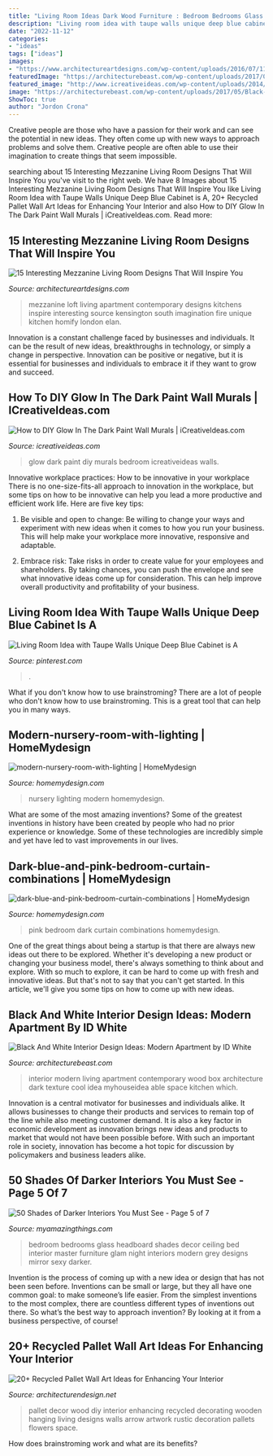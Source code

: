 ```yaml
---
title: "Living Room Ideas Dark Wood Furniture : Bedroom Bedrooms Glass Headboard Shades Decor Ceiling Bed Interior Master Furniture Glam Night Interiors Modern Grey Designs Mirror Sexy Darker"
description: "Living room idea with taupe walls unique deep blue cabinet is a"
date: "2022-11-12"
categories:
- "ideas"
tags: ["ideas"]
images:
- "https://www.architectureartdesigns.com/wp-content/uploads/2016/07/11-1-630x461.jpg"
featuredImage: "https://architecturebeast.com/wp-content/uploads/2017/05/Black-And-White-Interior-Design-Ideas-Modern-Apartment-by-ID-White-on-Architecture-Beast-05-min.jpg"
featured_image: "http://www.icreativeideas.com/wp-content/uploads/2014/08/How-to-DIY-Glow-In-The-Dark-Paint-Wall-Murals-1.jpg?ed7071"
image: "https://architecturebeast.com/wp-content/uploads/2017/05/Black-And-White-Interior-Design-Ideas-Modern-Apartment-by-ID-White-on-Architecture-Beast-05-min.jpg"
ShowToc: true
author: "Jordon Crona"
---
```



Creative people are those who have a passion for their work and can see the potential in new ideas. They often come up with new ways to approach problems and solve them. Creative people are often able to use their imagination to create things that seem impossible.

	

		
searching about 15 Interesting Mezzanine Living Room Designs That Will Inspire You you've visit to the right web. We have 8 Images about 15 Interesting Mezzanine Living Room Designs That Will Inspire You like Living Room Idea with Taupe Walls Unique Deep Blue Cabinet is A, 20+ Recycled Pallet Wall Art Ideas for Enhancing Your Interior and also How to DIY Glow In The Dark Paint Wall Murals | iCreativeIdeas.com. Read more:
		
    
## 15 Interesting Mezzanine Living Room Designs That Will Inspire You

<img loading=lazy src="https://www.architectureartdesigns.com/wp-content/uploads/2016/07/11-1-630x461.jpg" onerror="this.onerror=null;this.src='https://tse1.mm.bing.net/th?id=OIP.LCKUUjbTnl2Jhf_CUCXTEwHaFa&amp;pid=15.1';" alt="15 Interesting Mezzanine Living Room Designs That Will Inspire You">

_Source: architectureartdesigns.com_

>mezzanine loft living apartment contemporary designs kitchens inspire interesting source kensington south imagination fire unique kitchen homify london elan. 

	

Innovation is a constant challenge faced by businesses and individuals. It can be the result of new ideas, breakthroughs in technology, or simply a change in perspective. Innovation can be positive or negative, but it is essential for businesses and individuals to embrace it if they want to grow and succeed.

    
## How To DIY Glow In The Dark Paint Wall Murals | ICreativeIdeas.com

<img loading=lazy src="http://www.icreativeideas.com/wp-content/uploads/2014/08/How-to-DIY-Glow-In-The-Dark-Paint-Wall-Murals-1.jpg?ed7071" onerror="this.onerror=null;this.src='https://tse1.mm.bing.net/th?id=OIP.m8ZFMQ3FH6ZziMC_CS35twHaK0&amp;pid=15.1';" alt="How to DIY Glow In The Dark Paint Wall Murals | iCreativeIdeas.com">

_Source: icreativeideas.com_

>glow dark paint diy murals bedroom icreativeideas walls. 

	

Innovative workplace practices: How to be innovative in your workplace
There is no one-size-fits-all approach to innovation in the workplace, but some tips on how to be innovative can help you lead a more productive and efficient work life. Here are five key tips:
1. Be visible and open to change: Be willing to change your ways and experiment with new ideas when it comes to how you run your business. This will help make your workplace more innovative, responsive and adaptable.

2. Embrace risk: Take risks in order to create value for your employees and shareholders. By taking chances, you can push the envelope and see what innovative ideas come up for consideration. This can help improve overall productivity and profitability of your business.


    
## Living Room Idea With Taupe Walls Unique Deep Blue Cabinet Is A

<img loading=lazy src="https://i.pinimg.com/736x/cc/dd/51/ccdd516a8e88413ecc9ac3a75ae9087d.jpg" onerror="this.onerror=null;this.src='https://tse2.mm.bing.net/th?id=OIP.qNJcD6wABe0uD1p3vxalLQHaNJ&amp;pid=15.1';" alt="Living Room Idea with Taupe Walls Unique Deep Blue Cabinet is A">

_Source: pinterest.com_

>. 

	

What if you don't know how to use brainstroming?
There are a lot of people who don't know how to use brainstroming. This is a great tool that can help you in many ways.

    
## Modern-nursery-room-with-lighting | HomeMydesign

<img loading=lazy src="https://homemydesign.com/wp-content/uploads/2014/06/modern-nursery-room-with-lighting.jpg" onerror="this.onerror=null;this.src='https://tse2.mm.bing.net/th?id=OIP.86GkAvQAfIDzYjJOdgaZQgHaLH&amp;pid=15.1';" alt="modern-nursery-room-with-lighting | HomeMydesign">

_Source: homemydesign.com_

>nursery lighting modern homemydesign. 

	

What are some of the most amazing inventions?
Some of the greatest inventions in history have been created by people who had no prior experience or knowledge. Some of these technologies are incredibly simple and yet have led to vast improvements in our lives.

    
## Dark-blue-and-pink-bedroom-curtain-combinations | HomeMydesign

<img loading=lazy src="https://homemydesign.com/wp-content/uploads/2020/05/dark-blue-and-pink-bedroom-curtain-combinations.jpg" onerror="this.onerror=null;this.src='https://tse1.mm.bing.net/th?id=OIP.RZWUHXQSmdGYf_ICjSu3hQHaJ4&amp;pid=15.1';" alt="dark-blue-and-pink-bedroom-curtain-combinations | HomeMydesign">

_Source: homemydesign.com_

>pink bedroom dark curtain combinations homemydesign. 

	

One of the great things about being a startup is that there are always new ideas out there to be explored. Whether it's developing a new product or changing your business model, there's always something to think about and explore. With so much to explore, it can be hard to come up with fresh and innovative ideas. But that's not to say that you can't get started. In this article, we'll give you some tips on how to come up with new ideas.

    
## Black And White Interior Design Ideas: Modern Apartment By ID White

<img loading=lazy src="https://architecturebeast.com/wp-content/uploads/2017/05/Black-And-White-Interior-Design-Ideas-Modern-Apartment-by-ID-White-on-Architecture-Beast-05-min.jpg" onerror="this.onerror=null;this.src='https://tse4.mm.bing.net/th?id=OIP.PrFu-q8Mlyw4xDVE69nI6gHaJ3&amp;pid=15.1';" alt="Black And White Interior Design Ideas: Modern Apartment by ID White">

_Source: architecturebeast.com_

>interior modern living apartment contemporary wood box architecture dark texture cool idea myhouseidea able space kitchen which. 

	

Innovation is a central motivator for businesses and individuals alike. It allows businesses to change their products and services to remain top of the line while also meeting customer demand. It is also a key factor in economic development as innovation brings new ideas and products to market that would not have been possible before. With such an important role in society, innovation has become a hot topic for discussion by policymakers and business leaders alike.

    
## 50 Shades Of Darker Interiors You Must See - Page 5 Of 7

<img loading=lazy src="https://myamazingthings.com/wp-content/uploads/2017/01/interior-fetching-grey-bedroom-decoration-usin.jpg" onerror="this.onerror=null;this.src='https://tse1.mm.bing.net/th?id=OIP.827RPG-eAK4zYD4qXIGkAAHaF_&amp;pid=15.1';" alt="50 Shades of Darker Interiors You Must See - Page 5 of 7">

_Source: myamazingthings.com_

>bedroom bedrooms glass headboard shades decor ceiling bed interior master furniture glam night interiors modern grey designs mirror sexy darker. 

	

Invention is the process of coming up with a new idea or design that has not been seen before. Inventions can be small or large, but they all have one common goal: to make someone’s life easier. From the simplest inventions to the most complex, there are countless different types of inventions out there. So what’s the best way to approach invention? By looking at it from a business perspective, of course!

    
## 20+ Recycled Pallet Wall Art Ideas For Enhancing Your Interior

<img loading=lazy src="http://cdn.architecturendesign.net/wp-content/uploads/2015/06/AD-Pallet-Wall-Art-1.jpg" onerror="this.onerror=null;this.src='https://tse3.mm.bing.net/th?id=OIP.8Xd7lJShtieOCcnEehn92wHaLH&amp;pid=15.1';" alt="20+ Recycled Pallet Wall Art Ideas for Enhancing Your Interior">

_Source: architecturendesign.net_

>pallet decor wood diy interior enhancing recycled decorating wooden hanging living designs walls arrow artwork rustic decoration pallets flowers space. 

	

How does brainstroming work and what are its benefits?
 

